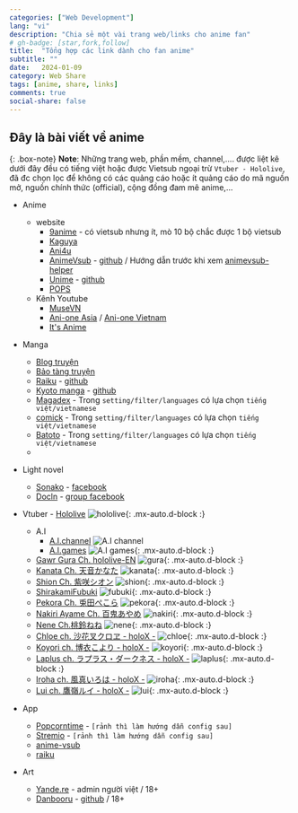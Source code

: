 ```yaml
---
categories: ["Web Development"]
lang: "vi"
description: "Chia sẻ một vài trang web/links cho anime fan"
# gh-badge: [star,fork,follow]
title:  "Tổng hợp các link dành cho fan anime"
subtitle: ""
date:   2024-01-09
category: Web Share
tags: [anime, share, links]
comments: true
social-share: false
---
```


## Đây là bài viết về anime

{: .box-note}
**Note**:
Những trang web, phần mềm, channel,.... được liệt kê dưới đây đều có tiếng việt hoặc được Vietsub ngoại trừ `Vtuber - Hololive`, đã đc chọn lọc để không có các quảng cáo hoặc ít quảng cáo do mã nguồn mở, nguồn chính thức (official), cộng đồng đam mê anime,...


*  Anime
    - website
        - [9anime](https://9animetv.to/) - có vietsub nhưng ít, mò 10 bộ chắc được 1 bộ vietsub
        - [Kaguya](https://kaguya.app/vi/anime)
        - [Ani4u](https://ani4u.org/)
        - [AnimeVsub](https://animevsub.eu.org/) -  [github](https://github.com/anime-vsub/desktop-web) / Hướng dẫn trước khi xem [animevsub-helper](https://github.com/anime-vsub/extension-animevsub-helper/blob/main/install-on-chrome.md)
        - [Unime](https://unime.vercel.app/) - [github](https://github.com/huy232/Unime)
        - [POPS](https://pops.vn/)
    - Kênh Youtube 
        - [MuseVN](https://www.youtube.com/@MuseVietnam)
        - [Ani-one Asia](https://www.youtube.com/@AniOneAsia) / [Ani-one Vietnam](https://www.youtube.com/@AniOneVietnam)
        - [It's Anime](https://www.youtube.com/@ItsAnimeJP)
* Manga
    - [Blog truyện](https://blogtruyen.vn/)
    - [Bảo tàng truyện](https://baotangtruyen5.com/)
    - [Raiku](https://mangaraiku.eu.org/) - [github](https://github.com/manga-raiku/raiku-app)
    - [Kyoto manga](https://kyotomanga.live/) - [github](https://github.com/leephan2k1/manga-app)
    - [Magadex](https://mangadex.org/) - Trong `setting/filter/languages` có lựa chọn `tiếng việt/vietnamese`
    - [comick](https://comick.cc/home) - Trong `setting/filter/languages` có lựa chọn `tiếng việt/vietnamese`
    - [Batoto](https://battwo.com/v3x) - Trong `setting/filter/languages` có lựa chọn `tiếng việt/vietnamese`
    - 
* Light novel
    - [Sonako](https://sonako.fandom.com/vi/wiki/Sonako_Light_Novel) - [facebook](https://www.facebook.com/SonakoWiki/?ref=embed_page)
    - [Docln](https://docln.net/) - [group facebook](https://www.facebook.com/groups/hako.group/)


* Vtuber - [Hololive](https://www.youtube.com/@hololive)
![hololive](https://yt3.googleusercontent.com/KcWjWY0ZSKbQcJ6ranf_UW6_mJXYq8WSjiY7JOriwKlIBCLncuYbkE9CdkDCXFdzWBu49nVs9g=w1707-fcrop64=1,00005a57ffffa5a8-k-c0xffffffff-no-nd-rj){: .mx-auto.d-block :}
    - A.I
        - [A.I.channel](https://www.youtube.com/@AIChannel) 
![A.I channel](https://yt3.googleusercontent.com/64qt9xri8ZA92QGDmaxb3aWqfIqGI_ZP864WUE7phXQNQrJ2NJkhRfazhP1Ed_Bd_tx314fw=w1707-fcrop64=1,00005a57ffffa5a8-k-c0xffffffff-no-nd-rj)
        - [A.I.games](https://www.youtube.com/@AIGamesdayo)
![A.I games](https://yt3.googleusercontent.com/V4jQza8is6dQhoaMpnNz7Y-Mijheq1mT3cRwQ-6e1GB2I0WTFOLZ1b1YOfkDzQdPpeOmkdfR=w1707-fcrop64=1,00005a57ffffa5a8-k-c0xffffffff-no-nd-rj){: .mx-auto.d-block :}
    - [Gawr Gura Ch. hololive-EN](https://www.youtube.com/@GawrGura)
![gura](https://yt3.googleusercontent.com/t3xRK7KKzsSyranE0V5Jq_WQ2IGpjITuVNEYoxd9UW-JCEs8uQDsk2rK9z_z_6JzSohm7e1L=w1707-fcrop64=1,00005a57ffffa5a8-k-c0xffffffff-no-nd-rj){: .mx-auto.d-block :}
    - [Kanata Ch. 天音かなた](https://www.youtube.com/@AmaneKanata)
![kanata](https://yt3.googleusercontent.com/3qKKJkkBDBu7VjAksZNid9VKK34JthjDCO6qciCw6j5GQlzx1XEXiBaNje5i1-xJoCrYdrWWnQ=w1707-fcrop64=1,00005a57ffffa5a8-k-c0xffffffff-no-nd-rj){: .mx-auto.d-block :}
    - [Shion Ch. 紫咲シオン](https://www.youtube.com/@MurasakiShion)
![shion](https://yt3.googleusercontent.com/hIUzTu170mbZbWnBDpw3fDuuRTsTf9BWSZmbuac9PVwCTzEK2wq4RhEmff15I5ArQ9-J72unum8=w1707-fcrop64=1,00005a57ffffa5a8-k-c0xffffffff-no-nd-rj){: .mx-auto.d-block :}
    - [ShirakamiFubuki](https://www.youtube.com/@ShirakamiFubuki)
![fubuki](https://yt3.googleusercontent.com/yCHZc57JMpJxvY9zO5tkGs7CDZHDpDzLDrAjDZBGAlnZcJwpPOrFpAmCyIFQUODN5aDKYlUC=w1707-fcrop64=1,00005a57ffffa5a8-k-c0xffffffff-no-nd-rj){: .mx-auto.d-block :}
    - [Pekora Ch. 兎田ぺこら](https://www.youtube.com/@usadapekora)
![pekora](https://yt3.googleusercontent.com/2VZOgTNdcVsi4ujQCKKd5CteC9gaKfK0p6NcISppSz4Y3BKYWVPL9VoPbIZavIPrs6LQbPBW=w1707-fcrop64=1,00005a57ffffa5a8-k-c0xffffffff-no-nd-rj){: .mx-auto.d-block :}
    - [Nakiri Ayame Ch. 百鬼あやめ](https://www.youtube.com/@NakiriAyame)
![nakiri](https://yt3.googleusercontent.com/n6hH_BZ1ZQpAicysnDtKgmnlVVWy5azHj1h7-pb5BHObdrKCHTQIj24NgGkQbZHg7q6afbPH5A=w1707-fcrop64=1,00005a57ffffa5a8-k-c0xffffffff-no-nd-rj){: .mx-auto.d-block :}
    - [Nene Ch.桃鈴ねね](https://www.youtube.com/@MomosuzuNene)
![nene](https://yt3.googleusercontent.com/VZgpHaOJhhnIK80BN9tK6iNxTH5OZAB-nwlDDM-mUqUkhoy7hdVtu1usgzrm3VNasNr7sqJxfQ=w1707-fcrop64=1,00005a57ffffa5a8-k-c0xffffffff-no-nd-rj){: .mx-auto.d-block :}
    - [Chloe ch. 沙花叉クロヱ - holoX -](https://www.youtube.com/@SakamataChloe)
![chloe](https://yt3.googleusercontent.com/JMPcn7hy1TRfE8xKJdskPh7US4jmJ1anTSioFLPbD6iOdvUfPZqDIAHfyPMy4C4hmlZokMZE9I8=w1707-fcrop64=1,00005a57ffffa5a8-k-c0xffffffff-no-nd-rj){: .mx-auto.d-block :}
    - [Koyori ch. 博衣こより - holoX -](https://www.youtube.com/@HakuiKoyori)
![koyori](https://yt3.googleusercontent.com/ibCEuiR9Za7MNWSVsGXPdQEL2ZVWPXwLYA1nTlWtxf0X_0-vZlKqK_OBS_hJkjRWAXzvSB8u5Qg=w1707-fcrop64=1,00005a57ffffa5a8-k-c0xffffffff-no-nd-rj){: .mx-auto.d-block :}
    - [Laplus ch. ラプラス・ダークネス - holoX -](https://www.youtube.com/@LaplusDarknesss)
![laplus](https://yt3.googleusercontent.com/kGwJ8lMwI5UDB1jjn9DRyXzBe2mAvjLpjyhBVybnzbOk37ykWJUUuYO-i05MMWlvqNwtu6JeEw=w1707-fcrop64=1,00005a57ffffa5a8-k-c0xffffffff-no-nd-rj){: .mx-auto.d-block :}
    - [Iroha ch. 風真いろは - holoX -](https://www.youtube.com/@kazamairoha)
![iroha](https://yt3.googleusercontent.com/YOkB1jZB5Hsqlh1zbflIhWqxitRHa_VkN4_qInUdJZAxI5Vob_8YWAt33n2ZUDppgBnp_Tgo0i4=w1707-fcrop64=1,00005a57ffffa5a8-k-c0xffffffff-no-nd-rj){: .mx-auto.d-block :}
    - [Lui ch. 鷹嶺ルイ - holoX -](https://www.youtube.com/@TakaneLui)
![lui](https://yt3.googleusercontent.com/vSpFD-6_Yd5CYuppPHncWIo9VqDGPD_RdVBxWc-fq4VAgEudQQmkZREJl6ZG-k1-LGSbqLdC=w1707-fcrop64=1,00005a57ffffa5a8-k-c0xffffffff-no-nd-rj){: .mx-auto.d-block :}

* App
    - [Popcorntime](https://github.com/popcorn-official) - `[rảnh thì làm hướng dẫn config sau]`
    - [Stremio](https://github.com/stremio) - `[rảnh thì làm hướng dẫn config sau]`
    - [anime-vsub](https://github.com/anime-vsub/app)
    - [raiku](https://github.com/manga-raiku/raiku-app)

* Art
    - [Yande.re](https://yande.re/post) - admin người việt / 18+
    - [Danbooru](https://danbooru.donmai.us/) - [github](https://github.com/danbooru/danbooru) / 18+